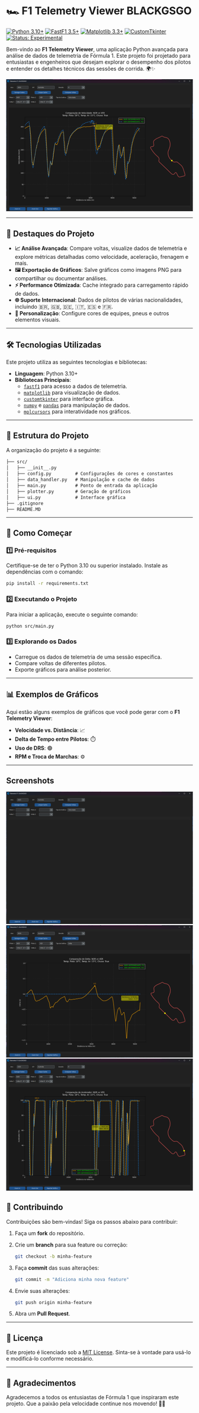 # 🏎️ F1 Telemetry Viewer BLACKGSGO

[![Python 3.10+](https://img.shields.io/badge/Python-3.10%2B-blue.svg)](https://www.python.org/downloads/)
[![FastF1 3.5+](https://img.shields.io/badge/FastF1-3.5%2B-orange.svg)](https://pypi.org/project/fastf1/)
[![Matplotlib 3.3+](https://img.shields.io/badge/Matplotlib-3.3%2B-green.svg)](https://pypi.org/project/matplotlib/)
[![CustomTkinter](https://img.shields.io/badge/CustomTkinter-Library-blue.svg)](https://github.com/TomSchimansky/CustomTkinter)
[![Status: Experimental](https://img.shields.io/badge/Status-Experimental-orange.svg)](https://github.com/BLACKBARGS/f1-telemetry)

Bem-vindo ao **F1 Telemetry Viewer**, uma aplicação Python avançada para análise de dados de telemetria de Fórmula 1. Este projeto foi projetado para entusiastas e engenheiros que desejam explorar o desempenho dos pilotos e entender os detalhes técnicos das sessões de corrida. 🌍✨

![Interface Preview](screenshots/preview2.png)

---

## 🌟 Destaques do Projeto

- **📈 Análise Avançada**: Compare voltas, visualize dados de telemetria e explore métricas detalhadas como velocidade, aceleração, frenagem e mais.
- **🖼️ Exportação de Gráficos**: Salve gráficos como imagens PNG para compartilhar ou documentar análises.
- **⚡ Performance Otimizada**: Cache integrado para carregamento rápido de dados.
- **🌐 Suporte Internacional**: Dados de pilotos de várias nacionalidades, incluindo 🇧🇷, 🇬🇧, 🇩🇪, 🇮🇹, 🇪🇸 e 🇫🇷.
- **🔧 Personalização**: Configure cores de equipes, pneus e outros elementos visuais.

---

## 🛠️ Tecnologias Utilizadas

Este projeto utiliza as seguintes tecnologias e bibliotecas:

- **Linguagem**: Python 3.10+
- **Bibliotecas Principais**:
  - [`fastf1`](https://github.com/theOehrly/Fast-F1) para acesso a dados de telemetria.
  - [`matplotlib`](https://matplotlib.org/) para visualização de dados.
  - [`customtkinter`](https://github.com/TomSchimansky/CustomTkinter) para interface gráfica.
  - [`numpy`](https://numpy.org/) e [`pandas`](https://pandas.pydata.org/) para manipulação de dados.
  - [`mplcursors`](https://mplcursors.readthedocs.io/) para interatividade nos gráficos.

---

## 📂 Estrutura do Projeto

A organização do projeto é a seguinte:

```plaintext
├── src/
│   ├── __init__.py
│   ├── config.py         # Configurações de cores e constantes
│   ├── data_handler.py   # Manipulação e cache de dados
│   ├── main.py           # Ponto de entrada da aplicação
│   ├── plotter.py        # Geração de gráficos
│   ├── ui.py             # Interface gráfica
├── .gitignore
├── README.MD
```

---

## 🚀 Como Começar

### 1️⃣ Pré-requisitos

Certifique-se de ter o Python 3.10 ou superior instalado. Instale as dependências com o comando:

```sh
pip install -r requirements.txt
```

### 2️⃣ Executando o Projeto

Para iniciar a aplicação, execute o seguinte comando:

```sh
python src/main.py
```

### 3️⃣ Explorando os Dados

- Carregue os dados de telemetria de uma sessão específica.
- Compare voltas de diferentes pilotos.
- Exporte gráficos para análise posterior.

---

## 📊 Exemplos de Gráficos

Aqui estão alguns exemplos de gráficos que você pode gerar com o **F1 Telemetry Viewer**:

- **Velocidade vs. Distância**: 📈
- **Delta de Tempo entre Pilotos**: ⏱️
- **Uso de DRS**: 🟢
- **RPM e Troca de Marchas**: ⚙️

---

## Screenshots

![Interface Preview](screenshots/preview1.png)
![Interface Preview](screenshots/preview3.png)
![Interface Preview](screenshots/preview4.png)

## 🤝 Contribuindo

Contribuições são bem-vindas! Siga os passos abaixo para contribuir:

1. Faça um **fork** do repositório.

2. Crie um **branch** para sua feature ou correção:

   ```sh
   git checkout -b minha-feature
   ```

3. Faça **commit** das suas alterações:

   ```sh
   git commit -m "Adiciona minha nova feature"
   ```

4. Envie suas alterações:

   ```sh
   git push origin minha-feature
   ```

5. Abra um **Pull Request**.

---

## 📜 Licença

Este projeto é licenciado sob a [MIT License](LICENSE). Sinta-se à vontade para usá-lo e modificá-lo conforme necessário.

---

## 🏁 Agradecimentos

Agradecemos a todos os entusiastas de Fórmula 1 que inspiraram este projeto. Que a paixão pela velocidade continue nos movendo! 🚗💨
